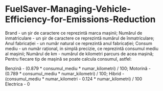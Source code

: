 # FuelSaver-Managing-Vehicle-Efficiency-for-Emissions-Reduction
Brand - un șir de caractere ce reprezintă marca mașinii;
Numărul de inmatriculare - un șir de caractere ce reprezintă numărul de înmatriculare;
Anul fabricației - un număr natural ce reprezintă anul fabricației;
Consum mediu - un număr rațional, in simplă precizie, ce reprezintă consumul mediu al mașinii;
Numărul de km - numărul de kilometri parcurs de acea mașină;
Pentru fiecare tip de mașină se poate calcula consumul, astfel:

Benzină - (0.879 * consumul_mediu * numar_kilometri) / 100;
Motorină - (0.789 * consumul_mediu * numar_kilometri) / 100;
Hibrid - (consumul_mediu * numar_kilometri - 0.124 * numar_kilometri) / 100
Electrica - 0
